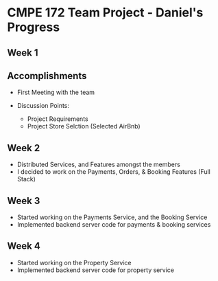 # CMPE 172 Team Project - Daniel's Progress

## Week 1

## Accomplishments

- First Meeting with the team

- Discussion Points:
  - Project Requirements
  - Project Store Selction (Selected AirBnb)

## Week 2

- Distributed Services, and Features amongst the members
- I decided to work on the Payments, Orders, & Booking Features (Full Stack)

## Week 3

- Started working on the Payments Service, and the Booking Service
- Implemented backend server code for payments & booking services

## Week 4

- Started working on the Property Service
- Implemented backend server code for property service
